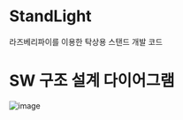 # StandLight
라즈베리파이를 이용한 탁상용 스탠드 개발 코드

# SW 구조 설계 다이어그램

![image](https://user-images.githubusercontent.com/91487566/190301449-7460d0d9-766e-4df3-b6f6-7cc01508e04f.png)

